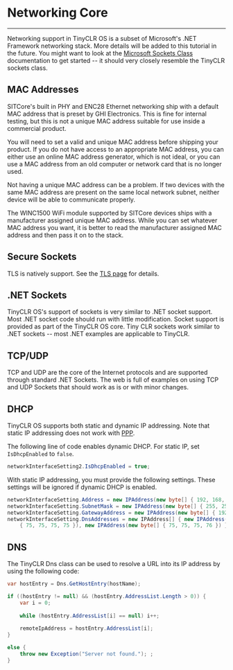 # Networking Core
---
Networking support in TinyCLR OS is a subset of Microsoft's .NET Framework networking stack. More details will be added to this tutorial in the future. You might want to look at the [Microsoft Sockets Class]( https://docs.microsoft.com/en-us/dotnet/api/system.net.sockets.socket?view=netframework-4.8) documentation to get started -- it should very closely resemble the TinyCLR sockets class.

## MAC Addresses
SITCore's built in PHY and ENC28 Ethernet networking ship with a default MAC address that is preset by GHI Electronics. This is fine for internal testing, but this is not a unique MAC address suitable for use inside a commercial product.

You will need to set a valid and unique MAC address before shipping your product. If you do not have access to an appropriate MAC address, you can either use an online MAC address generator, which is not ideal, or you can use a MAC address from an old computer or network card that is no longer used.

Not having a unique MAC address can be a problem. If two devices with the same MAC address are present on the same local network subnet, neither device will be able to communicate properly.

The WINC1500 WiFi module supported by SITCore devices ships with a manufacturer assigned unique MAC address. While you can set whatever MAC address you want, it is better to read the manufacturer assigned MAC address and then pass it on to the stack.

## Secure Sockets
TLS is natively support. See the [TLS page](tls.md) for details.

## .NET Sockets
TinyCLR OS's support of sockets is very similar to .NET socket support. Most .NET socket code should run with little modification. Socket support is provided as part of the TinyCLR OS core. Tiny CLR sockets work similar to .NET sockets -- most .NET examples are applicable to TinyCLR.

## TCP/UDP
TCP and UDP are the core of the Internet protocols and are supported through standard .NET Sockets. The web is full of examples on using TCP and UDP Sockets that should work as is or with minor changes.

## DHCP
TinyCLR OS supports both static and dynamic IP addressing. Note that static IP addressing does not work with [PPP](ppp.md).

The following line of code enables dynamic DHCP. For static IP, set `IsDhcpEnabled` to `false`.

```cs
networkInterfaceSetting2.IsDhcpEnabled = true;
```

With static IP addressing, you must provide the following settings. These settings will be ignored if dynamic DHCP is enabled.

```cs
networkInterfaceSetting.Address = new IPAddress(new byte[] { 192, 168, 1, 122 });
networkInterfaceSetting.SubnetMask = new IPAddress(new byte[] { 255, 255, 255, 0 });
networkInterfaceSetting.GatewayAddress = new IPAddress(new byte[] { 192, 168, 1, 1 });
networkInterfaceSetting.DnsAddresses = new IPAddress[] { new IPAddress(new byte[]
    { 75, 75, 75, 75 }), new IPAddress(new byte[] { 75, 75, 75, 76 }) };
```


## DNS
The TinyCLR Dns class can be used to resolve a URL into its IP address by using the following code:

```cs
var hostEntry = Dns.GetHostEntry(hostName);

if ((hostEntry != null) && (hostEntry.AddressList.Length > 0)) {
    var i = 0;
    
    while (hostEntry.AddressList[i] == null) i++;
    
    remoteIpAddress = hostEntry.AddressList[i];
}

else {
    throw new Exception("Server not found."); ;
}
```
